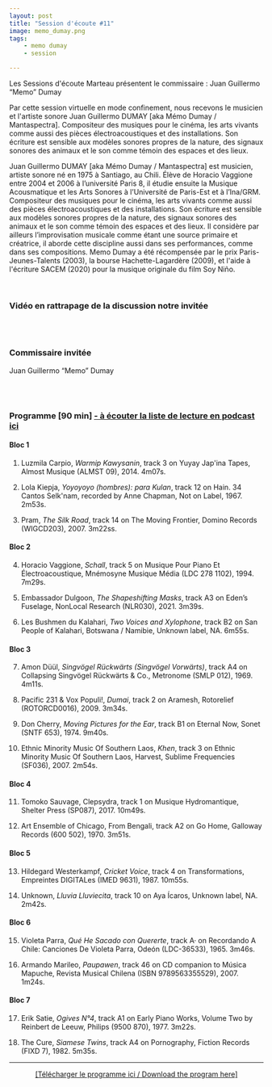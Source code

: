 ```yaml
---
layout: post
title: "Session d'écoute #11"
image: memo_dumay.png
tags: 
    - memo dumay
    - session

---
```



Les Sessions d'écoute Marteau présentent le commissaire : Juan Guillermo “Memo” Dumay

Par cette session virtuelle en mode confinement, nous recevons le musicien et l'artiste sonore Juan Guillermo DUMAY [aka Mémo Dumay / Mantaspectra]. Compositeur des musiques pour le cinéma, les arts vivants comme aussi des pièces électroacoustiques et des installations. Son écriture est sensible aux modèles sonores propres de la nature, des signaux sonores des animaux et le son comme témoin des espaces et des lieux.

Juan Guillermo DUMAY [aka Mémo Dumay / Mantaspectra] est musicien, artiste sonore né en 1975 à Santiago, au Chili. Élève de Horacio Vaggione entre 2004 et 2006 à l’université Paris 8, il étudie ensuite la Musique Acousmatique et les Arts Sonores à l’Université de Paris-Est et à l’Ina/GRM. Compositeur des musiques pour le cinéma, les arts vivants comme aussi des pièces électroacoustiques et des installations. Son écriture est sensible aux modèles sonores propres de la nature, des signaux sonores des animaux et le son comme témoin des espaces et des lieux. Il considère par ailleurs l’improvisation musicale comme étant une source primaire et créatrice, il aborde cette discipline aussi dans ses performances, comme dans ses compositions. Memo Dumay a été récompensée par le prix Paris-Jeunes-Talents (2003), la bourse Hachette-Lagardère (2009), et l'aide à l'écriture SACEM (2020) pour la musique originale du film Soy Niño.

<br>

<!-- Video -->
    
### Vidéo en rattrapage de la discussion notre invitée

<!-- Video -->
<!-- 
<center>
<video width="100%" controls>
  <source src="https://vigliensoni.com/sessions-marteau/session-virtuelle/videos/session-11-memo_dumay.mp4#t=9" type="video/mp4">
  Your browser does not support HTML video.
</video>
</center>
-->

<br>
<br>




### Commissaire invitée

Juan Guillermo “Memo” Dumay





<br>
<br>

### Programme [90 min]  <a href="https://sessionsmarteau.com/musique/#podcasts">- à écouter la liste de lecture en podcast ici </a>


#### Bloc 1

1. Luzmila Carpio, _Warmip Kawysanin_, track 3 on Yuyay Jap'ina Tapes, Almost Musique (ALMST 09), 2014. 4m07s. 

2. Lola Kiepja, _Yoyoyoyo (hombres): para Kulan_, track 12 on Hain. 34 Cantos Selk'nam, recorded by Anne Chapman, Not on Label, 1967. 2m53s. 

3. Pram, _The Silk Road_, track 14 on The Moving Frontier, Domino Records (WIGCD203), 2007. 3m22ss. 

#### Bloc 2

4. Horacio Vaggione, _Schall_, track 5 on Musique Pour Piano Et Électroacoustique, Mnémosyne Musique Média (LDC 278 1102), 1994. 7m29s.

5. Embassador Dulgoon, _The Shapeshifting Masks_, track A3 on Eden’s Fuselage, NonLocal Research (NLR030), 2021. 3m39s.

6. Les Bushmen du Kalahari, _Two Voices and Xylophone_, track B2 on San People of Kalahari, Botswana / Namibie, Unknown label, NA. 6m55s.

#### Bloc 3

7. Amon Düül, _Singvögel Rückwärts (Singvögel Vorwärts)_, track A4 on Collapsing Singvögel Rückwärts & Co., Metronome (SMLP 012), 1969. 4m11s.

8. Pacific 231 &  Vox Populi!, _Dumai_, track 2 on Aramesh, Rotorelief (ROTORCD0016), 2009. 3m34s.

9. Don Cherry, _Moving Pictures for the Ear_, track B1 on Eternal Now, Sonet (SNTF 653), 1974. 9m40s.

10. Ethnic Minority Music Of Southern Laos, _Khen_, track 3 on Ethnic Minority Music Of Southern Laos, Harvest, Sublime Frequencies (SF036), 2007. 2m54s.

#### Bloc 4

11. Tomoko Sauvage, Clepsydra, track 1 on Musique Hydromantique, Shelter Press (SP087), 2017. 10m49s.

12. Art Ensemble of Chicago, From Bengali, track A2 on Go Home, Galloway Records (600 502), 1970. 3m51s.

#### Bloc 5

13. Hildegard Westerkampf, _Cricket Voice_, track 4 on Transformations, Empreintes DIGITALes (IMED 9631), 1987. 10m55s.

14. Unknown, _Lluvia Lluviecita_, track 10 on Aya Ícaros, Unknown label, NA. 2m42s.

#### Bloc 6

15. Violeta Parra, _Qué He Sacado con Quererte_, track A· on Recordando A Chile: Canciones De Violeta Parra, Odeón (LDC-36533), 1965. 3m46s.

16. Armando Marileo, _Paupawen_, track 46 on CD companion to Música Mapuche, Revista Musical Chilena (ISBN 9789563355529), 2007. 1m24s.

#### Bloc 7

17. Erik Satie, _Ogives N°4_, track A1 on Early Piano Works, Volume Two by Reinbert de Leeuw, Philips (9500 870), 1977. 3m22s.

18. The Cure, _Siamese Twins_, track A4 on Pornography, Fiction Records (FIXD 7), 1982. 5m35s.



<hr>

<DIV align="center">
<a href="https://sessionsmarteau.com/uploads/session-011/program/Sessions-Marteau-011-Programme.pdf" download>[Télécharger le programme ici / Download the program here] </a>
</DIV>






